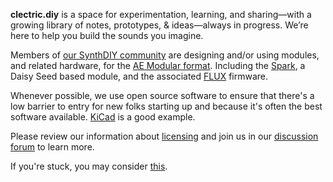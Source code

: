**clectric.diy** is a space for experimentation, learning, and sharing—with a growing library of notes, prototypes, & ideas—always in progress. We’re here to help you build the sounds you imagine.

Members of [our SynthDIY community](https://github.com/orgs/clectric-diy/discussions) are designing and/or using modules, and related hardware, for the [AE Modular format](AE-Modular.md). Including the [Spark](https://github.com/clectric-diy/Spark-AE), a Daisy Seed based module, and the associated [FLUX](https://github.com/clectric-diy/FLUX) firmware.

Whenever possible, we use open source software to ensure that there's a low barrier to entry for new folks starting up and because it's often the best software available. [KiCad](Tools/KiCad.md) is a good example.

Please review our information about [licensing](licensing.md) and join us in our [discussion forum](https://github.com/orgs/clectric-diy/discussions) to learn more.

If you're stuck, you may consider [this](Resources/DaS.md).
